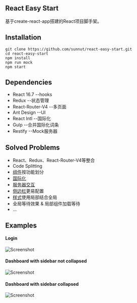 ## React Easy Start
基于create-react-app搭建的React项目脚手架。
## Installation
```
git clone https://github.com/sunnut/react-easy-start.git
cd react-easy-start
npm install
npm run mock
npm start
```  
## Dependencies
* React 16.7      --hooks
* Redux           --状态管理
* React-Router-V4 --多页面
* Ant Design      --UI
* React Intl      --国际化
* Gulp            --合并国际化词条
* Restify         --Mock服务器
## Solved Problems
* React、Redux、React-Router-V4等整合
* Code Splitting
* [组件](https://zhuanlan.zhihu.com/p/40134493)按功能划分
* [国际化](https://zhuanlan.zhihu.com/p/40176138)
* [服务器交互](https://zhuanlan.zhihu.com/p/40512216)
* [侧边栏](https://zhuanlan.zhihu.com/p/41111300)更易配置
* [样式](https://zhuanlan.zhihu.com/p/50837353)使用局部结合全局
* 全局等待效果 & 局部组件加载等待
* ...
## Examples
#### Login
![Screenshot](https://github.com/sunnut/react-easy-start/blob/master/images/ex1.png?raw=true "login")
#### Dashboard with sidebar not collapsed
![Screenshot](https://github.com/sunnut/react-easy-start/blob/master/images/ex2.png?raw=true "dashboard")
#### Dashboard with sidebar collapsed
![Screenshot](https://github.com/sunnut/react-easy-start/blob/master/images/ex3.png?raw=true "dashboard")
